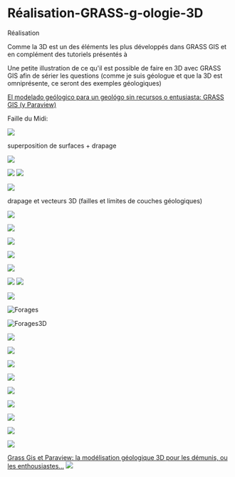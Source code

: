 Réalisation-GRASS-g-ologie-3D
=============================

Réalisation 

Comme la 3D est un des éléments les plus développés dans GRASS GIS et en complément des tutoriels présentés à

 Une petite illustration de ce qu'il est possible de faire en 3D avec GRASS GIS afin de sérier les questions (comme je suis géologue et que la 3D est omniprésente, ce seront des exemples géologiques)
 
 [El modelado geólogico para un geológo sin recursos o entusiasta: GRASS GIS (y Paraview) ](http://geotux.tuxfamily.org/index.php/es/component/k2/item/322-el-modelado-geologico-para-un-geologo-sin-recursos-o-entusiasta-grass-gis-y-paraview)
 
Faille du Midi:
    
 

![](http://i.stack.imgur.com/aiJtw.png)

superposition de surfaces + drapage

![](http://osgeo-org.1560.x6.nabble.com/attachment/4980148/7/soumagne2_0.jpg)

![](http://geotux.tuxfamily.org/images/stories/soumagne2_0.png)
![](http://geotux.tuxfamily.org/images/stories/soumagne1.png)

![](http://osgeo-org.1560.x6.nabble.com/attachment/4980148/4/soumagne1.jpg)

drapage et vecteurs 3D (failles et limites de couches géologiques)

![](http://osgeo-org.1560.x6.nabble.com/file/n4981860/vector3D.jpg)


![](http://osgeo-org.1560.x6.nabble.com/file/n4981860/volumes3.jpg)

![](http://osgeo-org.1560.x6.nabble.com/attachment/4980148/2/3dcondroznet.jpg)

![](http://osgeo-org.1560.x6.nabble.com/attachment/4980148/0/crosssection2.jpg)

![](http://osgeo-org.1560.x6.nabble.com/file/n4981860/volumes2.jpg)
    
![](http://osgeo-org.1560.x6.nabble.com/attachment/4980148/1/forages2.jpg)
![](http://osgeo-org.1560.x6.nabble.com/file/n4981860/sondages.jpg)

![](http://www.portailsig.org/sites/default/files/images/illustration/grass/pour_les_nuls/nviz/volume.png)

![Forages](http://www.portailsig.org/sites/default/files/images/illustration/grass/pour_les_nuls/interpolation/sondseulok.png)


![Forages3D](http://osgeo-org.1560.x6.nabble.com/file/n4981860/volumes3.jpg)



![](http://geotux.tuxfamily.org/images/stories/forages3d0.png)  

![](http://geotux.tuxfamily.org/images/stories/forages3d1.png)

![](http://geotux.tuxfamily.org/images/stories/section2.jpg)

![](http://geotux.tuxfamily.org/images/stories/volumes3_4.jpg)

![](http://geotux.tuxfamily.org/images/stories/surfacesok.png)

![](http://geotux.tuxfamily.org/images/stories/biesmes3dpoints2.png)

![](http://geotux.tuxfamily.org/images/stories/points.png)

![](http://geotux.tuxfamily.org/images/stories/biesmes3dsurfaceok.png)

![](http://geotux.tuxfamily.org/images/stories/condrozdxf.png)

[Grass Gis et Paraview: la modélisation géologique 3D pour les démunis, ou les enthousiastes...](http://www.portailsig.org/content/grass-gis-et-paraview-la-modelisation-geologique-3d-pour-les-demunis-ou-les-enthousiastes)
![](http://www.portailsig.org/sites/default/files/images/illustration/grass/testcouchehaute.png)




